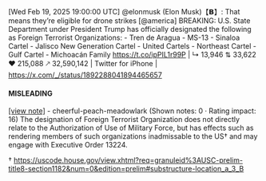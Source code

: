 [Wed Feb 19, 2025 19:00:00 UTC] @elonmusk (Elon Musk)【𝗕】: That means they’re eligible for drone strikes [@america] BREAKING: U.S. State Department under President Trump has officially designated the following as Foreign Terrorist Organizations:  - Tren de Aragua - MS-13 - Sinaloa Cartel - Jalisco New Generation Cartel - United Cartels - Northeast Cartel - Gulf Cartel - Michoacán Family https://t.co/ipPIL1r99P | ↳ 13,946 ⇅ 33,622 ♥ 215,088 🡕 32,590,142 | Twitter for iPhone | https://x.com/_/status/1892288041894465657

#### MISLEADING

[[view note]](https://x.com/i/birdwatch/n/1892312133641121940) - cheerful-peach-meadowlark (Shown notes: 0 · Rating impact: 16)
The designation of Foreign Terrorist Organization does not directly relate to the Authorization of Use of Military Force, but has effects such as rendering members of such organizations inadmissable to the US† and may engage with Executive Order 13224.


† https://uscode.house.gov/view.xhtml?req=granuleid%3AUSC-prelim-title8-section1182&num=0&edition=prelim#substructure-location_a_3_B
